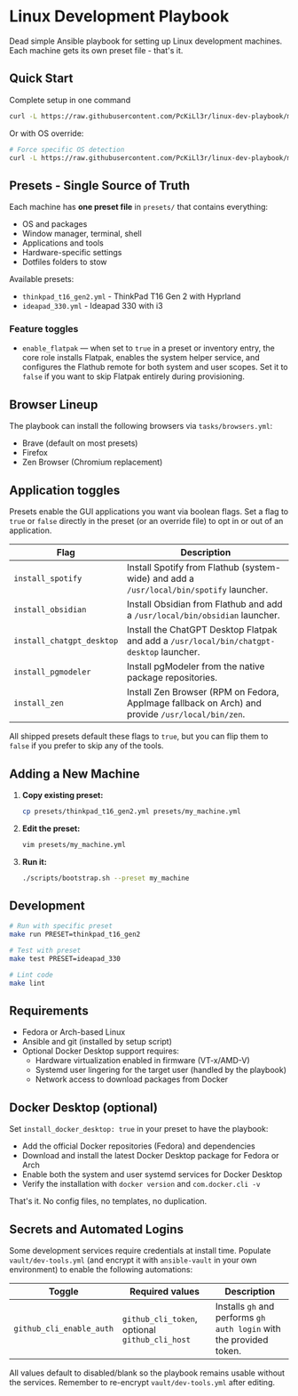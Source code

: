 # Linux Development Playbook

Dead simple Ansible playbook for setting up Linux development machines. Each machine gets its own preset file - that's it.

## Quick Start

<!-- 1. **Install prerequisites and clone:** -->
<!--    ```bash -->
<!--    curl -L https://raw.githubusercontent.com/PcKiLl3r/linux-dev-playbook/master/resources/setup.sh | bash -->
<!--    cd ~/personal/linux-dev-playbook -->
<!--    ``` -->
<!---->
<!-- 2. **Create vault password:** -->
<!--    ```bash -->
<!--    echo 'your-vault-password' > .ansible_vault_pass -->
<!--    chmod 600 .ansible_vault_pass -->
<!--    ``` -->
<!---->
<!-- 3. **Run with a preset:** -->
<!--    ```bash -->
<!--    ./scripts/bootstrap.sh --preset thinkpad_t16_gen2 -->
<!--    ``` -->

Complete setup in one command
```bash
curl -L https://raw.githubusercontent.com/PcKiLl3r/linux-dev-playbook/master/resources/setup.sh | bash -s -- --preset ideapad_330
```

Or with OS override:

```bash
# Force specific OS detection
curl -L https://raw.githubusercontent.com/PcKiLl3r/linux-dev-playbook/master/resources/setup.sh | OS_OVERRIDE=arch bash -s -- --preset ideapad_330
```

## Presets - Single Source of Truth

Each machine has **one preset file** in `presets/` that contains everything:
- OS and packages
- Window manager, terminal, shell
- Applications and tools
- Hardware-specific settings
- Dotfiles folders to stow

Available presets:
- `thinkpad_t16_gen2.yml` - ThinkPad T16 Gen 2 with Hyprland
- `ideapad_330.yml` - Ideapad 330 with i3

### Feature toggles

- `enable_flatpak` &mdash; when set to `true` in a preset or inventory entry, the core role installs Flatpak, enables the system helper service, and configures the Flathub remote for both system and user scopes. Set it to `false` if you want to skip Flatpak entirely during provisioning.

## Browser Lineup

The playbook can install the following browsers via `tasks/browsers.yml`:

- Brave (default on most presets)
- Firefox
- Zen Browser (Chromium replacement)

## Application toggles

Presets enable the GUI applications you want via boolean flags. Set a flag to `true` or `false` directly in the preset (or an override file) to opt in or out of an application.

| Flag | Description |
| --- | --- |
| `install_spotify` | Install Spotify from Flathub (system-wide) and add a `/usr/local/bin/spotify` launcher. |
| `install_obsidian` | Install Obsidian from Flathub and add a `/usr/local/bin/obsidian` launcher. |
| `install_chatgpt_desktop` | Install the ChatGPT Desktop Flatpak and add a `/usr/local/bin/chatgpt-desktop` launcher. |
| `install_pgmodeler` | Install pgModeler from the native package repositories. |
| `install_zen` | Install Zen Browser (RPM on Fedora, AppImage fallback on Arch) and provide `/usr/local/bin/zen`. |

All shipped presets default these flags to `true`, but you can flip them to `false` if you prefer to skip any of the tools.

## Adding a New Machine

1. **Copy existing preset:**
   ```bash
   cp presets/thinkpad_t16_gen2.yml presets/my_machine.yml
   ```

2. **Edit the preset:**
   ```bash
   vim presets/my_machine.yml
   ```

3. **Run it:**
   ```bash
   ./scripts/bootstrap.sh --preset my_machine
   ```

## Development

```bash
# Run with specific preset
make run PRESET=thinkpad_t16_gen2

# Test with preset
make test PRESET=ideapad_330

# Lint code
make lint
```

## Requirements

- Fedora or Arch-based Linux
- Ansible and git (installed by setup script)
- Optional Docker Desktop support requires:
  - Hardware virtualization enabled in firmware (VT-x/AMD-V)
  - Systemd user lingering for the target user (handled by the playbook)
  - Network access to download packages from Docker

## Docker Desktop (optional)

Set `install_docker_desktop: true` in your preset to have the playbook:

- Add the official Docker repositories (Fedora) and dependencies
- Download and install the latest Docker Desktop package for Fedora or Arch
- Enable both the system and user systemd services for Docker Desktop
- Verify the installation with `docker version` and `com.docker.cli -v`

That's it. No config files, no templates, no duplication.

## Secrets and Automated Logins

Some development services require credentials at install time. Populate
`vault/dev-tools.yml` (and encrypt it with `ansible-vault` in your own
environment) to enable the following automations:

| Toggle | Required values | Description |
| --- | --- | --- |
| `github_cli_enable_auth` | `github_cli_token`, optional `github_cli_host` | Installs `gh` and performs `gh auth login` with the provided token. |

All values default to disabled/blank so the playbook remains usable without the
services. Remember to re-encrypt `vault/dev-tools.yml` after editing.
